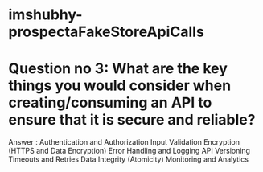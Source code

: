 # imshubhy-prospectaFakeStoreApiCalls

# Question no 3: What are the key things you would consider when creating/consuming an API to ensure that it is secure and reliable?

Answer : 
Authentication and Authorization
Input Validation 
Encryption (HTTPS and Data Encryption)
Error Handling and Logging
API Versioning
Timeouts and Retries
Data Integrity (Atomicity)
Monitoring and Analytics



